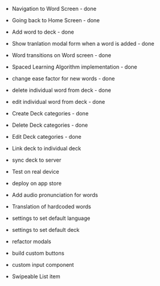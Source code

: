 - Navigation to Word Screen - done
- Going back to Home Screen - done
- Add word to deck - done
- Show tranlation modal form when a word is added  - done 
- Word transitions on Word screen - done 
- Spaced Learning Algorithm implementation - done

- change ease factor for new words - done 
- delete individual word from deck - done
- edit individual word from deck - done
- Create Deck categories - done 
- Delete Deck categories - done
- Edit Deck categories - done

- Link deck to individual deck

- sync deck to server
- Test on real device
- deploy on app store


- Add audio pronunciation for words
- Translation of hardcoded words 
- settings to set default language
- settings to set default deck


- refactor modals 
- build custom buttons
- custom input component
- Swipeable List item